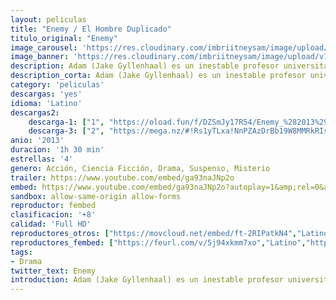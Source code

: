 ```yaml
---
layout: peliculas
title: "Enemy / El Hombre Duplicado"
titulo_original: "Enemy"
image_carousel: 'https://res.cloudinary.com/imbriitneysam/image/upload/v1547585876/ENEMYPOSTER-min.jpg'
image_banner: 'https://res.cloudinary.com/imbriitneysam/image/upload/v1547584687/enemy-banner-min.jpg'
description: Adam (Jake Gyllenhaal) es un inestable profesor universitario que de pronto descubre la existencia de Anthony, un actor que es físicamente igual que él. Consumido por el deseo de conocer a su doble, Adam sigue la pista de Anthony y ambos se ven abocados a un obsesivo enfrentamiento que tendrá inesperadas consecuencias no sólo para ambos, sino también para sus respectivas parejas.
description_corta: Adam (Jake Gyllenhaal) es un inestable profesor universitario que de pronto descubre la existencia de Anthony, un actor que es físicamente igual que él. Consumido por el deseo de conocer a su doble, Adam sigue la pista de Anthony y ambos se ven abocados a un obsesivo enfrentamiento que...
category: 'peliculas'
descargas: 'yes'
idioma: 'Latino'
descargas2:
    descarga-1: ["1", "https://oload.fun/f/DZSmJy17R54/Enemy_%282013%29_En_Latino_HD.mp4", "https://www.google.com/s2/favicons?domain=openload.co","OpenLoad","https://res.cloudinary.com/imbriitneysam/image/upload/v1541473684/mexico.png", "Latino", "Full HD"]
    descarga-3: ["2", "https://mega.nz/#!Rs1yTLxa!NnPZAzDrBb19W8MMRkRIsammW8HWyptdvfV5qxvJrUc", "https://www.google.com/s2/favicons?domain=mega.nz","Mega","https://res.cloudinary.com/imbriitneysam/image/upload/v1541473684/mexico.png", "Latino", "Full HD"]
anio: '2013'
duracion: '1h 30 min'
estrellas: '4'
genero: Acción, Ciencia Ficción, Drama, Suspenso, Misterio
trailer: https://www.youtube.com/embed/ga93naJNp2o
embed: https://www.youtube.com/embed/ga93naJNp2o?autoplay=1&amp;rel=0&amp;hd=1&border=0&wmode=opaque&enablejsapi=1&modestbranding=1&controls=1&showinfo=0
sandbox: allow-same-origin allow-forms
reproductor: fembed
clasificacion: '+8'
calidad: 'Full HD'
reproductores_otros: ["https://movcloud.net/embed/ft-2RIPatkN4","Latino"]
reproductores_fembed: ["https://feurl.com/v/5j94xkmm7xo","Latino","https://feurl.com/v/7zo-zx5g2vx","Latino"]
tags:
- Drama
twitter_text: Enemy
introduction: Adam (Jake Gyllenhaal) es un inestable profesor universitario que de pronto descubre la existencia de Anthony, un actor que es físicamente igual que él. Consumido por el deseo de conocer a su doble, Adam sigue la pista de Anthony y ambos se ven abocados a un obsesivo enfrentamiento que...
---
```












